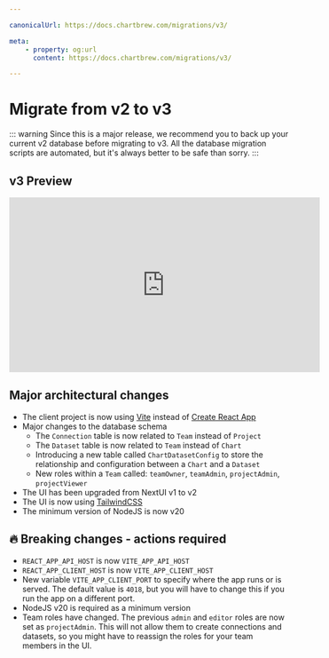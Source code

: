 ```yaml
---

canonicalUrl: https://docs.chartbrew.com/migrations/v3/

meta: 
    - property: og:url
      content: https://docs.chartbrew.com/migrations/v3/

---
```


# Migrate from v2 to v3

::: warning
Since this is a major release, we recommend you to back up your current v2 database before migrating to v3. All the database migration scripts are automated, but it's always better to be safe than sorry.
:::

## v3 Preview

<iframe width="560" height="315" src="https://www.youtube.com/embed/15nAw318Vo4?si=Ha-uKlqItUiCfeXE" title="YouTube video player" frameborder="0" allow="accelerometer; autoplay; clipboard-write; encrypted-media; gyroscope; picture-in-picture; web-share" allowfullscreen></iframe>

## Major architectural changes

- The client project is now using [Vite](https://vitejs.dev/) instead of [Create React App](https://create-react-app.dev/)
- Major changes to the database schema
  - The `Connection` table is now related to `Team` instead of `Project`
  - The `Dataset` table is now related to `Team` instead of `Chart`
  - Introducing a new table called `ChartDatasetConfig` to store the relationship and configuration between a `Chart` and a `Dataset`
  - New roles within a `Team` called: `teamOwner`, `teamAdmin`, `projectAdmin`, `projectViewer`
- The UI has been upgraded from NextUI v1 to v2
- The UI is now using [TailwindCSS](https://tailwindcss.com/)
- The minimum version of NodeJS is now v20

## :fire: Breaking changes - actions required

- `REACT_APP_API_HOST` is now `VITE_APP_API_HOST`
- `REACT_APP_CLIENT_HOST` is now `VITE_APP_CLIENT_HOST`
- New variable `VITE_APP_CLIENT_PORT` to specify where the app runs or is served. The default value is `4018`, but you will have to change this if you run the app on a different port.
- NodeJS v20 is required as a minimum version
- Team roles have changed. The previous `admin` and `editor` roles are now set as `projectAdmin`. This will not allow them to create connections and datasets, so you might have to reassign the roles for your team members in the UI.